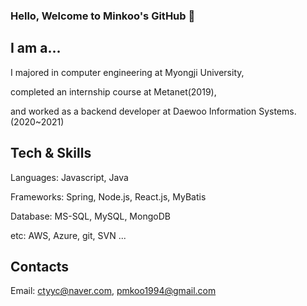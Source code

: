 ### Hello, Welcome to Minkoo's GitHub 👋

## I am a...

I majored in computer engineering at Myongji University, 

completed an internship course at Metanet(2019), 

and worked as a backend developer at Daewoo Information Systems. (2020~2021)


## Tech & Skills

Languages: Javascript, Java

Frameworks: Spring, Node.js, React.js, MyBatis

Database: MS-SQL, MySQL, MongoDB

etc: AWS, Azure, git, SVN ...


## Contacts

Email: ctyyc@naver.com, pmkoo1994@gmail.com
